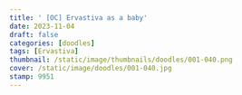 ```yaml
---
title: ' [OC] Ervastiva as a baby'
date: 2023-11-04
draft: false
categories: [doodles]
tags: [Ervastiva]
thumbnail: /static/image/thumbnails/doodles/001-040.png
cover: /static/image/doodles/001-040.jpg
stamp: 9951
---
```

